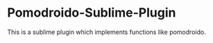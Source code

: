 Pomodroido-Sublime-Plugin
=========================

This is a sublime plugin which implements functions like pomodroido.